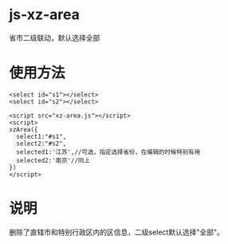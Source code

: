 # js-xz-area
省市二级联动，默认选择全部

# 使用方法

    <select id="s1"></select>
    <select id="s2"></select>
    
    <script src="xz-area.js"></script>
    <script>
    xzArea({
      select1:"#s1",
      select2:"#s2",
      selected1:'江苏',//可选，指定选择省份，在编辑的时候特别有用
      selected2:'南京'//同上
    })
    </script>
  
# 说明

删除了直辖市和特别行政区内的区信息，二级select默认选择"全部"。
